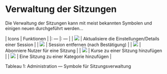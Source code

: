 # Verwaltung der Sitzungen

Die Verwaltung der Sitzungen kann mit meist bekannten Symbolen und einigen neuen durchgeführt werden...

\| Icons \| Funktionen \| \|: — \|: — \| \| ![](../../.gitbook/assets/images76%20%283%29.png) \| Aktualisiere die Einstellungen/Details einer Session \| \| ![](../../.gitbook/assets/images77%20%283%29.png) \| Session entfernen \(nach Bestätigung\) \| \| ![](../../.gitbook/assets/images73%20%287%29.png) \| Abonniere Nutzer für eine Sitzung \| \| ![](../../.gitbook/assets/images74%20%284%29.png) \| Kurse zu einer Sitzung hinzufügen \| \| ![](../../.gitbook/assets/images79%20%284%29.png) \| Eine Sitzung zu einer Kategorie hinzufügen \|

Tableau 1: Administration — Symbole für Sitzungsverwaltung

